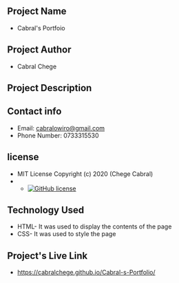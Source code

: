 ## Project Name 
- Cabral's Portfoio
## Project Author
- Cabral Chege
## Project Description

## Contact info
- Email: cabralowiro@gmail.com
- Phone Number: 0733315530
## license
- MIT License Copyright (c) 2020 (Chege Cabral)
- - [![GitHub license](https://img.shields.io/github/license/Naereen/StrapDown.js.svg)](https://github.com/Naereen/StrapDown.js/blob/master/LICENSE)
## Technology Used
- HTML- It was used to display the contents of the page
- CSS- It was used to style the page
## Project's Live Link
- https://cabralchege.github.io/Cabral-s-Portfolio/